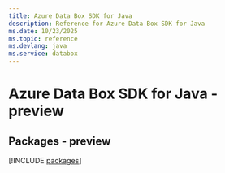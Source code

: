 ```yaml
---
title: Azure Data Box SDK for Java
description: Reference for Azure Data Box SDK for Java
ms.date: 10/23/2025
ms.topic: reference
ms.devlang: java
ms.service: databox
---
```

# Azure Data Box SDK for Java - preview
## Packages - preview
[!INCLUDE [packages](data-box-index.md)]